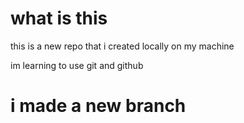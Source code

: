 # what is this

this is a new repo that i created locally on my machine

im learning to use git and github

# i made a new branch